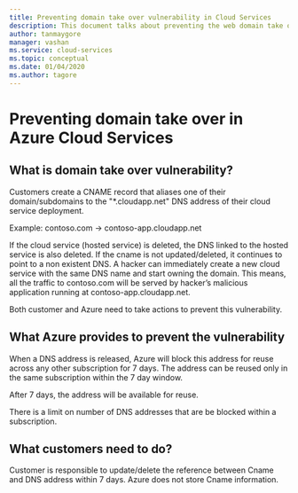 ```yaml
---
title: Preventing domain take over vulnerability in Cloud Services
description: This document talks about preventing the web domain take over security vulnerability.
author: tanmaygore
manager: vashan
ms.service: cloud-services
ms.topic: conceptual
ms.date: 01/04/2020
ms.author: tagore
---
```


# Preventing domain take over in Azure Cloud Services
## What is domain take over vulnerability?
Customers create a CNAME record that aliases one of their domain/subdomains to the "*.cloudapp.net" DNS address of their cloud service deployment. 

Example: contoso.com -> contoso-app.cloudapp.net

If the cloud service (hosted service) is deleted, the DNS linked to the hosted service is also deleted. If the cname is not updated/deleted, it continues to point to a non existent DNS. A hacker can immediately create a new cloud service with the same DNS name and start owning the domain. This means, all the traffic to contoso.com will be served by hacker’s malicious application running at contoso-app.cloudapp.net. 

Both customer and Azure need to take actions to prevent this vulnerability. 

## What Azure provides to prevent the vulnerability
When a DNS address is released, Azure will block this address for reuse across any other subscription for 7 days. The address can be reused only in the same subscription within the 7 day window. 

After 7 days, the address will be available for reuse. 

There is a limit on number of DNS addresses that are be blocked within a subscription. 

## What customers need to do?
Customer is responsible to update/delete the reference between Cname and DNS address within 7 days. Azure does not store Cname information. 

